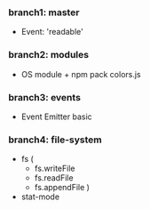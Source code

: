 ### branch1: master

* Event: 'readable'

### branch2: modules

* OS module + npm pack colors.js

### branch3: events

* Event Emitter basic

### branch4: file-system

* fs (
    - fs.writeFile
    - fs.readFile
    - fs.appendFile
    )
* stat-mode
